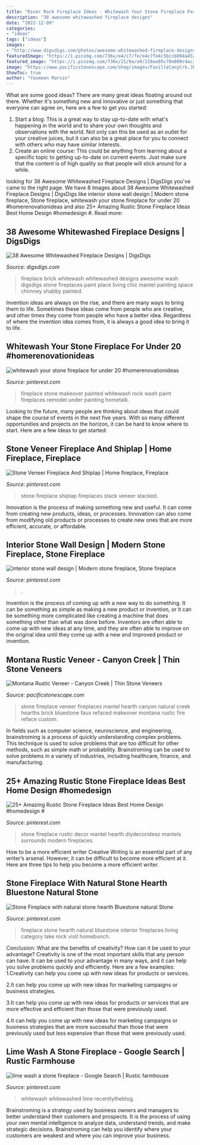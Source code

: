```yaml
---
title: "River Rock Fireplace Ideas - Whitewash Your Stone Fireplace For Under 20 #homerenovationideas"
description: "38 awesome whitewashed fireplace designs"
date: "2022-12-09"
categories:
- "ideas"
tags: ["ideas"]
images:
- "http://www.digsdigs.com/photos/awesome-whitewashed-fireplace-designs-10.jpg"
featuredImage: "https://i.pinimg.com/736x/e4/c7/fe/e4c7fe4c5bccb094a452c492d825982f.jpg"
featured_image: "https://i.pinimg.com/736x/21/9a/a9/219aa95c70e009c4ac2ea68bc3890556.jpg"
image: "https://www.pacificstonescape.com/shop/images/FavilleCanyCrk.JPG"
ShowToc: true
author: "Yasmeen Marvin"
---
```



What are some good ideas?
There are many great ideas floating around out there. Whether it's something new and innovative or just something that everyone can agree on, here are a few to get you started: 
1. Start a blog: This is a great way to stay up-to-date with what's happening in the world and to share your own thoughts and observations with the world. Not only can this be used as an outlet for your creative juices, but it can also be a great place for you to connect with others who may have similar interests. 
2. Create an online course: This could be anything from learning about a specific topic to getting up-to-date on current events. Just make sure that the content is of high quality so that people will stick around for a while. 

	

		
looking for 38 Awesome Whitewashed Fireplace Designs | DigsDigs you've came to the right page. We have 8 Images about 38 Awesome Whitewashed Fireplace Designs | DigsDigs like interior stone wall design | Modern stone fireplace, Stone fireplace, whitewash your stone fireplace for under 20 #homerenovationideas and also 25+ Amazing Rustic Stone Fireplace Ideas Best Home Design #homedesign #. Read more:
		
    
## 38 Awesome Whitewashed Fireplace Designs | DigsDigs

<img loading=lazy src="http://www.digsdigs.com/photos/awesome-whitewashed-fireplace-designs-10.jpg" onerror="this.onerror=null;this.src='https://tse1.mm.bing.net/th?id=OIP.J3ikuUp84eJjgZVPqjl2QAHaJ6&amp;pid=15.1';" alt="38 Awesome Whitewashed Fireplace Designs | DigsDigs">

_Source: digsdigs.com_

>fireplace brick whitewash whitewashed designs awesome wash digsdigs stone fireplaces paint place living chic mantel painting space chimney shabby painted. 

	

Invention ideas are always on the rise, and there are many ways to bring them to life. Sometimes these ideas come from people who are creative, and other times they come from people who have a better idea. Regardless of where the invention idea comes from, it is always a good idea to bring it to life.

    
## Whitewash Your Stone Fireplace For Under 20 #homerenovationideas

<img loading=lazy src="https://i.pinimg.com/736x/21/9a/a9/219aa95c70e009c4ac2ea68bc3890556.jpg" onerror="this.onerror=null;this.src='https://tse1.mm.bing.net/th?id=OIP.-QPuXUDqLtNcQScJZPgSHgAAAA&amp;pid=15.1';" alt="whitewash your stone fireplace for under 20 #homerenovationideas">

_Source: pinterest.com_

>fireplace stone makeover painted whitewash rock wash paint fireplaces remodel under painting hometalk. 

	

Looking to the future, many people are thinking about ideas that could shape the course of events in the next five years. With so many different opportunities and projects on the horizon, it can be hard to know where to start. Here are a few ideas to get started: 

    
## Stone Veneer Fireplace And Shiplap | Home Fireplace, Fireplace

<img loading=lazy src="https://i.pinimg.com/736x/26/85/88/268588f748a32cbb59c20d506216051d--stacked-stone-fireplaces-rock-fireplaces.jpg" onerror="this.onerror=null;this.src='https://tse4.mm.bing.net/th?id=OIP.23R5U1Fzsec5YXVMGq7TcgHaK2&amp;pid=15.1';" alt="Stone Veneer Fireplace And Shiplap | Home fireplace, Fireplace">

_Source: pinterest.com_

>stone fireplace shiplap fireplaces stack veneer stacked. 

	

Innovation is the process of making something new and useful. It can come from creating new products, ideas, or processes. Innovation can also come from modifying old products or processes to create new ones that are more efficient, accurate, or affordable.

    
## Interior Stone Wall Design | Modern Stone Fireplace, Stone Fireplace

<img loading=lazy src="https://i.pinimg.com/736x/37/e5/97/37e5974381ea115d1f5a58db8acc1f29.jpg" onerror="this.onerror=null;this.src='https://tse3.mm.bing.net/th?id=OIP.3tL5TCTVO7Gd2ajTVm4ziwHaLG&amp;pid=15.1';" alt="interior stone wall design | Modern stone fireplace, Stone fireplace">

_Source: pinterest.com_

>. 

	

Invention is the process of coming up with a new way to do something. It can be something as simple as making a new product or invention, or it can be something more complicated like creating a machine that does something other than what was done before. Inventors are often able to come up with new ideas at any time, and they are often able to improve on the original idea until they come up with a new and improved product or invention.

    
## Montana Rustic Veneer - Canyon Creek | Thin Stone Veneers

<img loading=lazy src="https://www.pacificstonescape.com/shop/images/FavilleCanyCrk.JPG" onerror="this.onerror=null;this.src='https://tse2.mm.bing.net/th?id=OIP.tRou56sBb0j7RtE7iIAbFwAAAA&amp;pid=15.1';" alt="Montana Rustic Veneer - Canyon Creek | Thin Stone Veneers">

_Source: pacificstonescape.com_

>stone fireplace veneer fireplaces mantel hearth canyon natural creek hearths brick bluestone faux refaced makeover montana rustic fire reface custom. 

	

In fields such as computer science, neuroscience, and engineering, brainstroming is a process of quickly understanding complex problems. This technique is used to solve problems that are too difficult for other methods, such as simple math or probability. Brainstroming can be used to solve problems in a variety of industries, including healthcare, finance, and manufacturing.

    
## 25+ Amazing Rustic Stone Fireplace Ideas Best Home Design #homedesign #

<img loading=lazy src="https://i.pinimg.com/736x/35/db/ac/35dbac17cb1bfd934844dd767f7b1f38.jpg" onerror="this.onerror=null;this.src='https://tse4.mm.bing.net/th?id=OIP.nFhb92Yx8DMtm5LSsQajKQHaLK&amp;pid=15.1';" alt="25+ Amazing Rustic Stone Fireplace Ideas Best Home Design #homedesign #">

_Source: pinterest.com_

>stone fireplace rustic decor mantel hearth diydecorideaz mantels surrounds modern fireplaces. 

	

How to be a more efficient writer
Creative Writing is an essential part of any writer’s arsenal. However, it can be difficult to become more efficient at it. Here are three tips to help you become a more efficient writer.

    
## Stone Fireplace With Natural Stone Hearth Bluestone Natural Stone

<img loading=lazy src="https://i.pinimg.com/736x/e4/c7/fe/e4c7fe4c5bccb094a452c492d825982f.jpg" onerror="this.onerror=null;this.src='https://tse4.mm.bing.net/th?id=OIP.1ECdV5lV4cGvtToqFmQ1xwHaLH&amp;pid=15.1';" alt="Stone Fireplace with natural stone hearth Bluestone natural Stone">

_Source: pinterest.com_

>fireplace stone hearth natural bluestone interior fireplaces living category lake rock visit homebunch. 

	

Conclusion: What are the benefits of creativity? How can it be used to your advantage?
Creativity is one of the most important skills that any person can have. It can be used to your advantage in many ways, and it can help you solve problems quickly and efficiently. Here are a few examples: 
1.Creativity can help you come up with new ideas for products or services.

2.It can help you come up with new ideas for marketing campaigns or business strategies.

3.It can help you come up with new ideas for products or services that are more effective and efficient than those that were previously used.

4.It can help you come up with new ideas for marketing campaigns or business strategies that are more successful than those that were previously used but less expensive than those that were previously used.

    
## Lime Wash A Stone Fireplace - Google Search | Rustic Farmhouse

<img loading=lazy src="https://i.pinimg.com/736x/81/21/6a/81216abcf3076df221f0a034f4fade3e.jpg" onerror="this.onerror=null;this.src='https://tse4.mm.bing.net/th?id=OIP.8E0NmarFbAgO48snm3FhSAHaNL&amp;pid=15.1';" alt="lime wash a stone fireplace - Google Search | Rustic farmhouse">

_Source: pinterest.com_

>whitewash whitewashed lime recentlytheblog. 

	

Brainstroming is a strategy used by business owners and managers to better understand their customers and prospects. It is the process of using your own mental intelligence to analyze data, understand trends, and make strategic decisions. Brainstroming can help you identify where your customers are weakest and where you can improve your business.

